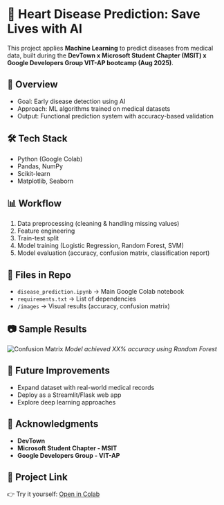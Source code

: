 # 🏥 Heart Disease Prediction: Save Lives with AI

This project applies **Machine Learning** to predict diseases from medical data, built during the **DevTown x Microsoft Student Chapter (MSIT) x Google Developers Group VIT-AP bootcamp (Aug 2025)**.

## 🚀 Overview
- Goal: Early disease detection using AI
- Approach: ML algorithms trained on medical datasets
- Output: Functional prediction system with accuracy-based validation

## 🛠️ Tech Stack
- Python (Google Colab)
- Pandas, NumPy
- Scikit-learn
- Matplotlib, Seaborn

## 📊 Workflow
1. Data preprocessing (cleaning & handling missing values)
2. Feature engineering
3. Train-test split
4. Model training (Logistic Regression, Random Forest, SVM)
5. Model evaluation (accuracy, confusion matrix, classification report)

## 📂 Files in Repo
- `disease_prediction.ipynb` → Main Google Colab notebook
- `requirements.txt` → List of dependencies
- `/images` → Visual results (accuracy, confusion matrix)

## 📷 Sample Results
![Confusion Matrix](images/confusion_matrix.png)
*Model achieved XX% accuracy using Random Forest*

## 🔮 Future Improvements
- Expand dataset with real-world medical records
- Deploy as a Streamlit/Flask web app
- Explore deep learning approaches

## 🙌 Acknowledgments
- **DevTown**
- **Microsoft Student Chapter - MSIT**
- **Google Developers Group - VIT-AP**

## 📎 Project Link
👉 Try it yourself: [Open in Colab](https://colab.research.google.com/github/rohineet/disease-prediction-ai/blob/main/disease_prediction.ipynb)

